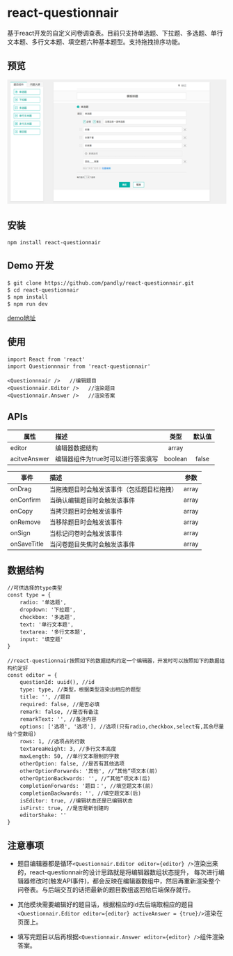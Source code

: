 # react-questionnair

基于react开发的自定义问卷调查表。目前只支持单选题、下拉题、多选题、单行文本题、多行文本题、填空题六种基本题型。支持拖拽排序功能。

## 预览
![preview](react-questionnair.png)

## 安装 

    npm install react-questionnair

## Demo 开发

```shell
$ git clone https://github.com/pandly/react-questionnair.git
$ cd react-questionnair
$ npm install
$ npm run dev

```
[demo地址](https://pandly.github.io/react-questionnair/dist/)

## 使用

```shell
import React from 'react'
import Questionnnair from 'react-questionnair'

<Questionnnair />   //编辑题目
<Questionnair.Editor />   //渲染题目
<Questionnair.Answer />   //渲染答案

```

## APIs

| 属性      | 描述                            |   类型   | 默认值 |
| --------- | :------------------------------ | :------: | :----: |
| editor | 编辑器数据结构                  |  array  |        |
| acitveAnswer | 编辑器组件为true时可以进行答案填写  |   boolean   |    false    |


| 事件       | 描述                            |   参数   |
| --------- | :------------------------------ | :------: |
| onDrag       | 当拖拽题目时会触发该事件（包括题目栏拖拽）  | array |
| onConfirm    | 当确认编辑题目时会触发该事件              | array |
| onCopy       | 当拷贝题目时会触发该事件                 | array |
| onRemove     | 当移除题目时会触发该事件                 | array |
| onSign       | 当标记问卷时会触发该事件                 | array |
| onSaveTitle  | 当问卷题目失焦时会触发该事件              | array |

## 数据结构

```
//可供选择的type类型
const type = {
	radio: '单选题',
	dropdown: '下拉题',
	checkbox: '多选题',
	text: '单行文本题',
	textarea: '多行文本题',
	input: '填空题'
}

//react-questionnair按照如下的数据结构约定一个编辑器，开发时可以按照如下的数据结构约定好
const editor = {
    questionId: uuid(), //id
    type: type, //类型，根据类型渲染出相应的题型
    title: '', //题目
    required: false, //是否必填
    remark: false, //是否有备注
    remarkText: '', //备注内容
    options: ['选项', '选项'], //选项(只有radio,checkbox,select有,其余尽量给个空数组)
    rows: 1, //选项占的行数
    textareaHeight: 3, //多行文本高度
    maxLength: 50, //单行文本限制的字数
    otherOption: false, //是否有其他选项
    otherOptionForwards: '其他', //”其他“项文本(前)
    otherOptionBackwards: '', //”其他“项文本(后)
    completionForwards: '题目：', //填空题文本(前)
    completionBackwards: '', //填空题文本(后)
    isEditor: true, //编辑状态还是已编辑状态
    isFirst: true, //是否是新创建的
    editorShake: ''
}

```

## 注意事项

* 题目编辑器都是循环`<Questionnair.Editor editor={editor} />`渲染出来的，react-questionnair的设计思路就是将编辑器数组状态提升，
  每次进行编辑器修改时(触发API事件)，都会反映在编辑器数组中，然后再重新渲染整个问卷表。与后端交互的话把最新的题目数组返回给后端保存就行。
  
* 其他模块需要编辑好的题目话，根据相应的id去后端取相应的题目`<Questionnair.Editor editor={editor} activeAnswer = {true}/>`渲染在页面上。

* 填写完题目以后再根据`<Questionnair.Answer editor={editor} />`组件渲染答案。
